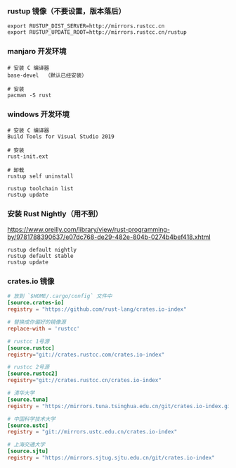 ### rustup 镜像（不要设置，版本落后）

```
export RUSTUP_DIST_SERVER=http://mirrors.rustcc.cn
export RUSTUP_UPDATE_ROOT=http://mirrors.rustcc.cn/rustup
```

### manjaro 开发环境

```
# 安装 C 编译器
base-devel	（默认已经安装）

# 安装
pacman -S rust
```

### windows 开发环境

```
# 安装 C 编译器
Build Tools for Visual Studio 2019

# 安装
rust-init.ext

# 卸载
rustup self uninstall

rustup toolchain list
rustup update
```

### 安装 Rust Nightly（用不到）

https://www.oreilly.com/library/view/rust-programming-by/9781788390637/e07dc768-de29-482e-804b-0274b4bef418.xhtml

```
rustup default nightly
rustup default stable
rustup update
```



### crates.io 镜像

```toml
# 放到 `$HOME/.cargo/config` 文件中
[source.crates-io]
registry = "https://github.com/rust-lang/crates.io-index"

# 替换成你偏好的镜像源
replace-with = 'rustcc'

# rustcc 1号源
[source.rustcc]
registry="git://crates.rustcc.com/crates.io-index"

# rustcc 2号源
[source.rustcc2]
registry="git://crates.rustcc.cn/crates.io-index"

# 清华大学
[source.tuna]
registry = "https://mirrors.tuna.tsinghua.edu.cn/git/crates.io-index.git"

# 中国科学技术大学
[source.ustc]
registry = "git://mirrors.ustc.edu.cn/crates.io-index"

# 上海交通大学
[source.sjtu]
registry = "https://mirrors.sjtug.sjtu.edu.cn/git/crates.io-index"
```

